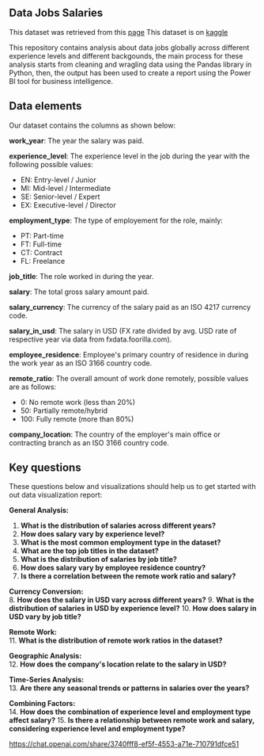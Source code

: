 ## Data Jobs Salaries

This dataset was retrieved from this [page](https://ai-jobs.net/salaries/download/)
This dataset is on [kaggle](https://www.kaggle.com/datasets/lorenzovzquez/data-jobs-salaries)

This repository contains analysis about data jobs globally across different experience levels and different backgounds, the main process for these analysis starts from cleaning and wragling data using the Pandas library in Python, then, the output has been used to create a report using the Power BI tool for business intelligence.


## Data elements

Our dataset contains the columns as shown below:

**work_year**: The year the salary was paid.

**experience_level**: The experience level in the job during the year with the following possible values:
 - EN: Entry-level / Junior 
 - MI: Mid-level / Intermediate 
 - SE: Senior-level / Expert 
 - EX: Executive-level / Director

**employment_type**: The type of employement for the role, mainly: 
- PT: Part-time 
- FT: Full-time 
- CT: Contract 
- FL: Freelance

**job_title**: The role worked in during the year.

**salary**: The total gross salary amount paid.

**salary_currency**: The currency of the salary paid as an ISO 4217 currency code.

**salary_in_usd**: The salary in USD (FX rate divided by avg. USD rate of respective year via data from fxdata.foorilla.com).

**employee_residence**: Employee's primary country of residence in during the work year as an ISO 3166 country code.

**remote_ratio**: The overall amount of work done remotely, possible values are as follows: 
- 0: No remote work (less than 20%) 
- 50: Partially remote/hybrid 
- 100: Fully remote (more than 80%)

**company_location**: The country of the employer's main office or contracting branch as an ISO 3166 country code.

## Key questions

These questions below and visualizations should help us to get started with out data visualization report:

**General Analysis:**</br>
   1. **What is the distribution of salaries across different years?**
   2. **How does salary vary by experience level?**
   3. **What is the most common employment type in the dataset?**
   4. **What are the top job titles in the dataset?**
   5. **What is the distribution of salaries by job title?**
   6. **How does salary vary by employee residence country?**
   7. **Is there a correlation between the remote work ratio and salary?**

**Currency Conversion:**</br>
   8. **How does the salary in USD vary across different years?**
   9. **What is the distribution of salaries in USD by experience level?**
   10. **How does salary in USD vary by job title?**

**Remote Work:**</br>
   11. **What is the distribution of remote work ratios in the dataset?**

**Geographic Analysis:**</br>
   12. **How does the company's location relate to the salary in USD?**

**Time-Series Analysis:**</br>
   13. **Are there any seasonal trends or patterns in salaries over the years?**

**Combining Factors:**</br>
   14. **How does the combination of experience level and employment type affect salary?**
   15. **Is there a relationship between remote work and salary, considering experience level and employment type?**



https://chat.openai.com/share/3740fff8-ef5f-4553-a71e-710791dfce51